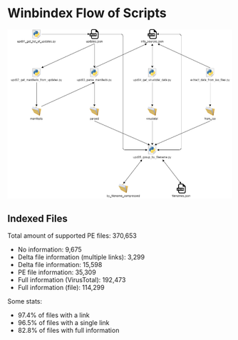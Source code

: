 # Winbindex Flow of Scripts

![winbindex-scripts-flow.png](winbindex-scripts-flow.png)

## Indexed Files

<!--FileStats-->
Total amount of supported PE files: 370,653

* No information: 9,675
* Delta file information (multiple links): 3,299
* Delta file information: 15,598
* PE file information: 35,309
* Full information (VirusTotal): 192,473
* Full information (file): 114,299

Some stats:

* 97.4% of files with a link
* 96.5% of files with a single link
* 82.8% of files with full information
<!--/FileStats-->
